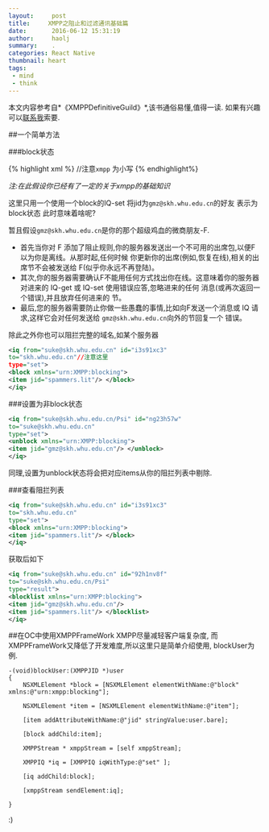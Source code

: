 ```yaml
---
layout:     post
title:     XMPP之阻止和过滤通讯基础篇
date:       2016-06-12 15:31:19
author:     haolj
summary:    .
categories: React Native
thumbnail: heart
tags:
 - mind
 - think
---
```


本文内容参考自*《XMPPDefinitiveGuild》*,该书通俗易懂,值得一读.
如果有兴趣可以[联系我](tencent://message/?Menu=yes&uin=295938867&Site=&Service=201&sigT=...)索要.

##一个简单方法

###block状态

{% highlight xml %}
<iq from="suke@skh.whu.edu.cn/Psi" id="yu4er81v"to="suke@skh.whu.edu.cn"type="set"><block xmlns="urn:xmpp:blocking"> //注意`xmpp` 为小写<item jid="gmz@skh.whu.edu.cn"/> </block></iq>
{% endhighlight%}

*注:在此假设你已经有了一定的关于xmpp的基础知识* 

这里只用一个使用一个block的IQ-set 将jid为`gmz@skh.whu.edu.cn`的好友 表示为block状态
此时意味着啥呢?

暂且假设`gmz@skh.whu.edu.cn`是你的那个超级鸡血的微商朋友-F.

+ 首先当你对 F 添加了阻止规则,你的服务器发送出一个不可用的出席包,以便F以为你是离线。从那时起,任何时候 你更新你的出席(例如,恢复在线),相关的出席节不会被发送给 F(似乎你永远不再登陆)。+ 其次,你的服务器需要确认F不能用任何方式找出你在线。这意味着你的服务器对进来的 IQ-get 或 IQ-set 使用<service-unavailable/>错误应答,忽略进来的任何 <message/>消息(或再次返回一个<service-unavailable/>错误),并且放弃任何进来的 <presence/>节。+ 最后,您的服务器需要防止你做一些愚蠢的事情,比如向F发送一个消息或 IQ 请求,这样它会对任何发送给 `gmz@skh.whu.edu.cn`向外的节回复一个<not-acceptable/> 错误。

除此之外你也可以阻拦完整的域名,如某个服务器

```xml
<iq from="suke@skh.whu.edu.cn" id="i3s91xc3"to="skh.whu.edu.cn"//注意这里type="set"><block xmlns="urn:XMPP:blocking"><item jid="spammers.lit"/> </block></iq>
```


###设置为非block状态

```xml
<iq from="suke@skh.whu.edu.cn/Psi" id="ng23h57w"to="suke@skh.whu.edu.cn"type="set"><unblock xmlns="urn:XMPP:blocking"><item jid="gmz@skh.whu.edu.cn"/> </unblock></iq>
```

同理,设置为unblock状态将会把对应items从你的阻拦列表中剔除.

###查看阻拦列表

```xml
<iq from="suke@skh.whu.edu.cn" id="i3s91xc3"to="skh.whu.edu.cn"type="set"><block xmlns="urn:XMPP:blocking"><item jid="spammers.lit"/> </block></iq>
```

获取后如下

```xml
<iq from="suke@skh.whu.edu.cn" id="92h1nv8f"to="suke@skh.whu.edu.cn/Psi"type="result"><blocklist xmlns="urn:XMPP:blocking"><item jid="gmz@skh.whu.edu.cn"/><item jid="spammers.lit"/> </blocklist></iq>
```


##在OC中使用XMPPFrameWork
XMPP尽量减轻客户端复杂度,
而XMPPFrameWork又降低了开发难度,所以这里只是简单介绍使用, blockUser为例.

```objc
-(void)blockUser:(XMPPJID *)user
{
    NSXMLElement *block = [NSXMLElement elementWithName:@"block" xmlns:@"urn:xmpp:blocking"];
    
    NSXMLElement *item = [NSXMLElement elementWithName:@"item"];
    
    [item addAttributeWithName:@"jid" stringValue:user.bare];
    
    [block addChild:item];
    
    XMPPStream * xmppStream = [self xmppStream];
    
    XMPPIQ *iq = [XMPPIQ iqWithType:@"set" ];
    
    [iq addChild:block];
    
    [xmppStream sendElement:iq];

}
```

:) 